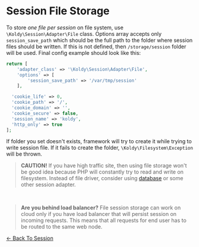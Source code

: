 # Session File Storage

To store *one file per session* on file system, use `\Koldy\Session\Adapter\File` class. Options array accepts only
`session_save_path` which should be the full path to the folder where session files should be written. If this is not
defined, then `/storage/session` folder will be used. Final config example should look like this:

```php
return [
	'adapter_class' => '\Koldy\Session\Adapter\File',
	'options' => [
		'session_save_path' => '/var/tmp/session'
	],

  'cookie_life' => 0,
  'cookie_path' => '/',
  'cookie_domain' => '',
  'cookie_secure' => false,
  'session_name' => 'koldy',
  'http_only' => true
];
```

If folder you set doesn't exists, framework will try to create it while trying to write session file. If it fails to
create the folder, `\Koldy\Filesystem\Exception` will be thrown.

> **CAUTION!** If you have high traffic site, then using file storage won't be good idea because PHP will constantly try
to read and write on filesystem. Instead of file driver, consider using [database](database.md) or some other
session adapter.

&nbsp;

> **Are you behind load balancer?** File session storage can work on cloud only if you have load balancer that will persist session
on incoming requests. This means that all requests for end user has to be routed to the same web node.


[&larr; Back To Session](../session.md#session-storage-configuration)
